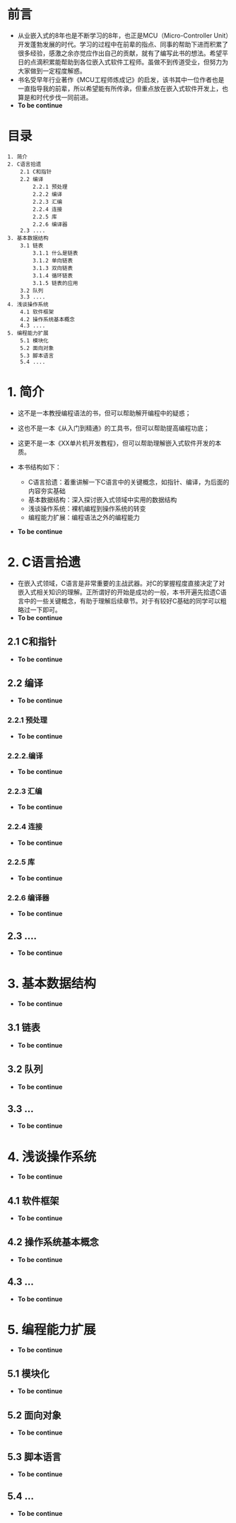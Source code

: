 # 前言
- 从业嵌入式的8年也是不断学习的8年，也正是MCU（Micro-Controller Unit）开发蓬勃发展的时代。学习的过程中在前辈的指点、同事的帮助下进而积累了很多经验，感激之余亦觉应作出自己的贡献，就有了编写此书的想法。希望平日的点滴积累能帮助到各位嵌入式软件工程师。虽做不到传道受业，但努力为大家做到一定程度解惑。
- 书名受早年行业著作《MCU工程师炼成记》的启发，该书其中一位作者也是一直指导我的前辈，所以希望能有所传承，但重点放在嵌入式软件开发上，也算是和时代步伐一同前进。
- **To be continue**

# 目录
    1. 简介         
    2. C语言拾遗         
        2.1 C和指针         
        2.2 编译           
            2.2.1 预处理              
            2.2.2 编译            
            2.2.3 汇编    
            2.2.4 连接    
            2.2.5 库    
            2.2.6 编译器     
        2.3 ....    
    3. 基本数据结构    
        3.1 链表        
            3.1.1 什么是链表                
            3.1.2 单向链表                
            3.1.3 双向链表        
            3.1.4 循环链表        
            3.1.5 链表的应用        
        3.2 队列     
        3.3 ....     
    4. 浅谈操作系统    
        4.1 软件框架    
        4.2 操作系统基本概念    
        4.3 ....    
    5. 编程能力扩展    
        5.1 模块化    
        5.2 面向对象    
        5.3 脚本语言    
        5.4 ....    
    
# 1. 简介
- 这不是一本教授编程语法的书，但可以帮助解开编程中的疑惑；
- 这也不是一本《从入门到精通》的工具书，但可以帮助提高编程功底；
- 这更不是一本《XX单片机开发教程》，但可以帮助理解嵌入式软件开发的本质。

- 本书结构如下：
    - C语言拾遗：着重讲解一下C语言中的关键概念，如指针、编译，为后面的内容夯实基础
    - 基本数据结构：深入探讨嵌入式领域中实用的数据结构
    - 浅谈操作系统：裸机编程到操作系统的转变
    - 编程能力扩展：编程语法之外的编程能力

- **To be continue**

# 2. C语言拾遗
- 在嵌入式领域，C语言是非常重要的主战武器。对C的掌握程度直接决定了对嵌入式相关知识的理解。正所谓好的开始是成功的一般，本书开遍先拾遗C语言中的一些关键概念，有助于理解后续章节。对于有较好C基础的同学可以粗略过一下即可。
- **To be continue**

## 2.1 C和指针
- **To be continue**

## 2.2 编译
- **To be continue**

### 2.2.1 预处理
- **To be continue**

### 2.2.2.编译
- **To be continue**

### 2.2.3 汇编
- **To be continue**

### 2.2.4 连接
- **To be continue**

### 2.2.5 库
- **To be continue**

### 2.2.6 编译器
- **To be continue**

## 2.3 ....
- **To be continue**

# 3. 基本数据结构
- **To be continue**

## 3.1 链表
- **To be continue**

## 3.2 队列
- **To be continue**

## 3.3 ...
- **To be continue**

# 4. 浅谈操作系统
- **To be continue**

## 4.1 软件框架
- **To be continue**

## 4.2 操作系统基本概念
- **To be continue**

## 4.3 ...
- **To be continue**


# 5. 编程能力扩展
- **To be continue**

## 5.1 模块化
- **To be continue**

## 5.2 面向对象
- **To be continue**

## 5.3 脚本语言
- **To be continue**

## 5.4 ...
- **To be continue**


